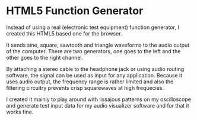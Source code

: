 # HTML5 Function Generator

Instead of using a real (electronic test equipment) function generator, I created this HTML5 based one for the browser.

It sends sine, square, sawtooth and triangle waveforms to the audio output of the computer. There are two generators, one goes to the left and the other goes to the right channel.

By attaching a stereo cable to the headphone jack or using audio routing software, the signal can be used as input for any application.
Because it uses audio output, the frequency range is rather limited and also the filtering circuitry prevents crisp squarewaves at high frequecies.

I created it mainly to play around with lissajous patterns on my oscilloscope and generate test input data for my audio visualizer software and for that it works fine.
